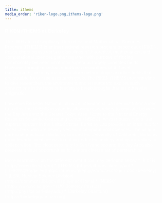 ```yaml
---
title: ithems
media_order: 'riken-logo.png,ithems-logo.png'
---
```


<h3><font color="#FFFFFF">RIKEN iTHEMS at Berkeley</font></h3>

<font color="#FFFFFF">
The RIKEN Interdisciplinary Theoretical and Mathematical Sciences Program (iTHEMS) is an international research program based out of RIKEN. Researchers across various disciplines of theoretical, mathematical, and computational sciences gather together with purpose of finding commonality between what may appear as largely unrelated fields. However, through discussion between researchers of different backgrounds, we may discover mature methodologies in other fields that are suitable for our main research goals. The RIKEN iTHEMS program aims to give researchers the environment and resources to explore such connections in the hope of leading to breakthroughs that are otherwise enigmatic.<br><br>
Lawrence Berkeley National Lab is an international partner institution aimed to further the iTHEMS mission by allowing researchers to circulate between the Bay Area and the Greater Tokyo Area. Home to the National Energy Research Scientific Computing Center (NERSC), which houses one of the supercomputers in the United States, Berkeley Lab provides an ideal hub for researchers who are heavily vested in computational sciences. The unique partnership between Berkeley Lab and the University of California, Berkeley provides additional access to cutting-edge technology and opportunities for collaboration. The close proximity to San Francisco and the Bay Area also presents unique opportunities for a more diverse set of partnerships.<br><br>
More information on the different institutions may be found below
    * [RIKEN](http://www.riken.jp/en)
    * [iTHEMS](https://ithems.riken.jp/en)
    * [iTHEMS@Berkeley](https://ithems.riken.jp/en/access/suuri-cool-berkeley)
    * [LBNL Nuclear Science Division](https://commons.lbl.gov/display/nsd/Home)
    * [NERSC](http://www.nersc.gov)
    * [UC Berkeley Physics](http://physics.berkeley.edu)
    * [Berkeley Quantum](https://berkeleyquantum.org)
</font>
    
